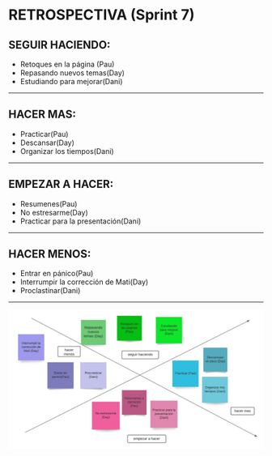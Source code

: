 # RETROSPECTIVA (Sprint 7)

## SEGUIR HACIENDO:
- Retoques en la página (Pau)
- Repasando nuevos temas(Day)
- Estudiando para mejorar(Dani)

** **
## HACER MAS:
- Practicar(Pau)
- Descansar(Day)
- Organizar los tiempos(Dani)

** **
## EMPEZAR A HACER:
- Resumenes(Pau)
- No estresarme(Day)
- Practicar para la presentación(Dani)

** **
## HACER MENOS:
- Entrar en pánico(Pau)
- Interrumpir la corrección de Mati(Day)
- Proclastinar(Dani)

** **
![RetrospectivaModeloEstrella](/imagenes_readme/Retrospectiva_Sprint7.jpeg)
